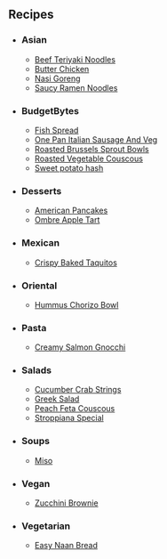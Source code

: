 ## Recipes
- ### Asian ###
  - [Beef Teriyaki Noodles](Asian/Beef_Teriyaki_Noodles.md)
  - [Butter Chicken](Asian/Butter_Chicken.md)
  - [Nasi Goreng](Asian/Nasi_Goreng.md)
  - [Saucy Ramen Noodles](Asian/Saucy_Ramen_Noodles.md)

- ### BudgetBytes ###
  - [Fish Spread](BudgetBytes/Fish_Spread.md)
  - [One Pan Italian Sausage And Veg](BudgetBytes/One_Pan_Italian_Sausage_And_Veg.md)
  - [Roasted Brussels Sprout Bowls](BudgetBytes/Roasted_Brussels_Sprout_Bowls.md)
  - [Roasted Vegetable Couscous](BudgetBytes/Roasted_Vegetable_Couscous.md)
  - [Sweet potato hash](BudgetBytes/Sweet_potato_hash.md)

- ### Desserts ###
  - [American Pancakes](Desserts/American_Pancakes.md)
  - [Ombre Apple Tart](Desserts/Ombre_Apple_Tart.md)

- ### Mexican ###
  - [Crispy Baked Taquitos](Mexican/Crispy_Baked_Taquitos.md)

- ### Oriental ###
  - [Hummus Chorizo Bowl](Oriental/Hummus_Chorizo_Bowl.md)

- ### Pasta ###
  - [Creamy Salmon Gnocchi](Pasta/Creamy_Salmon_Gnocchi.md)

- ### Salads ###
  - [Cucumber Crab Strings](Salads/Cucumber_Crab_Strings.md)
  - [Greek Salad](Salads/Greek_Salad.md)
  - [Peach Feta Couscous](Salads/Peach_Feta_Couscous.md)
  - [Stroppiana Special](Salads/Stroppiana_Special.md)

- ### Soups ###
  - [Miso](Soups/Miso.md)

- ### Vegan ###
  - [Zucchini Brownie](Vegan/Zucchini_Brownie.md)

- ### Vegetarian ###
  - [Easy Naan Bread](Vegetarian/Easy_Naan_Bread.md)

